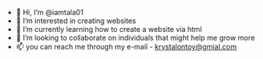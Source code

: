 - 👋 Hi, I’m @iamtala01
- 👀 I’m interested in creating websites
- 🌱 I’m currently learning how to create a website via html
- 💞️ I’m looking to collaborate on individuals that might help me grow more
- 📫 you can reach me through my e-mail - krystalontoy@gmial.com

<!---
iamtala01/iamtala01 is a ✨ special ✨ repository because its `README.md` (this file) appears on your GitHub profile.
You can click the Preview link to take a look at your changes.
--->
